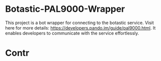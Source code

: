 # Botastic-PAL9000-Wrapper
This project is a bot wrapper for connecting to the botastic service. Visit here for more details: https://developers.pando.im/guide/pal9000.html. It enables developers to communicate with the service effortlessly.

# Contr